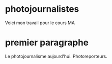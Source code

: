 # photojournalistes
Voici mon travail pour le cours MA
# premier paragraphe 
Le photojournalisme aujourd'hui.
Photoreporteurs. 